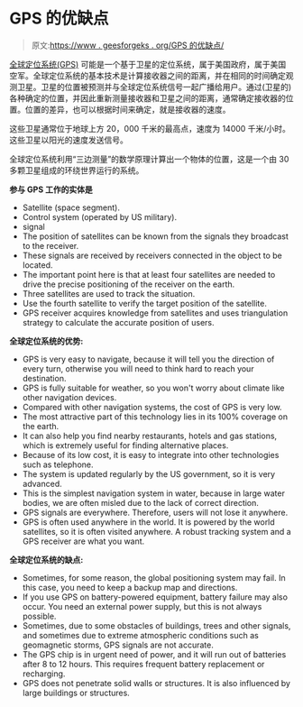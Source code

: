 # GPS 的优缺点

> 原文:[https://www . geesforgeks . org/GPS 的优缺点/](https://www.geeksforgeeks.org/advantages-and-disadvantages-of-gps/)

[全球定位系统(GPS)](https://www.geeksforgeeks.org/how-gps-works/) 可能是一个基于卫星的定位系统，属于美国政府，属于美国空军。全球定位系统的基本技术是计算接收器之间的距离，并在相同的时间确定观测卫星。卫星的位置被预测并与全球定位系统信号一起广播给用户。通过(卫星的)各种确定的位置，并因此重新测量接收器和卫星之间的距离，通常确定接收器的位置。位置的差异，也可以根据时间来确定，就是接收器的速度。

这些卫星通常位于地球上方 20，000 千米的最高点，速度为 14000 千米/小时。这些卫星以阳光的速度发送信号。

全球定位系统利用“三边测量”的数学原理计算出一个物体的位置，这是一个由 30 多颗卫星组成的环绕世界运行的系统。

**参与 GPS 工作的实体是**

*   Satellite (space segment).
*   Control system (operated by US military).
*   signal
*   The position of satellites can be known from the signals they broadcast to the receiver.
*   These signals are received by receivers connected in the object to be located.
*   The important point here is that at least four satellites are needed to drive the precise positioning of the receiver on the earth.
*   Three satellites are used to track the situation.
*   Use the fourth satellite to verify the target position of the satellite.
*   GPS receiver acquires knowledge from satellites and uses triangulation strategy to calculate the accurate position of users.

**全球定位系统的优势:**

*   GPS is very easy to navigate, because it will tell you the direction of every turn, otherwise you will need to think hard to reach your destination.
*   GPS is fully suitable for weather, so you won't worry about climate like other navigation devices.
*   Compared with other navigation systems, the cost of GPS is very low.
*   The most attractive part of this technology lies in its 100% coverage on the earth.
*   It can also help you find nearby restaurants, hotels and gas stations, which is extremely useful for finding alternative places.
*   Because of its low cost, it is easy to integrate into other technologies such as telephone.
*   The system is updated regularly by the US government, so it is very advanced.
*   This is the simplest navigation system in water, because in large water bodies, we are often misled due to the lack of correct direction.
*   GPS signals are everywhere. Therefore, users will not lose it anywhere.
*   GPS is often used anywhere in the world. It is powered by the world satellites, so it is often visited anywhere. A robust tracking system and a GPS receiver are what you want.

**全球定位系统的缺点:**

*   Sometimes, for some reason, the global positioning system may fail. In this case, you need to keep a backup map and directions.
*   If you use GPS on battery-powered equipment, battery failure may also occur. You need an external power supply, but this is not always possible.
*   Sometimes, due to some obstacles of buildings, trees and other signals, and sometimes due to extreme atmospheric conditions such as geomagnetic storms, GPS signals are not accurate.
*   The GPS chip is in urgent need of power, and it will run out of batteries after 8 to 12 hours. This requires frequent battery replacement or recharging.
*   GPS does not penetrate solid walls or structures. It is also influenced by large buildings or structures.